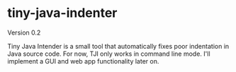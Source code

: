 # tiny-java-indenter

Version 0.2

Tiny Java Intender is a small tool that automatically fixes poor indentation in Java source code.
For now, TJI only works in command line mode. I'll implement a GUI and web app functionality later on.
